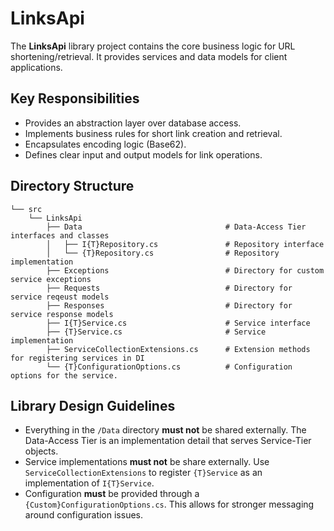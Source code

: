 # LinksApi

The **LinksApi** library project contains the core business logic for URL shortening/retrieval. It provides services and data models for client applications.

## Key Responsibilities

- Provides an abstraction layer over database access.
- Implements business rules for short link creation and retrieval.
- Encapsulates encoding logic (Base62).
- Defines clear input and output models for link operations.

## Directory Structure

```
└── src
    └── LinksApi
        ├── Data                                # Data-Access Tier interfaces and classes
        │   ├── I{T}Repository.cs               # Repository interface
        │   └── {T}Repository.cs                # Repository implementation
        ├── Exceptions                          # Directory for custom service exceptions
        ├── Requests                            # Directory for service reqeust models
        ├── Responses                           # Directory for service response models
        ├── I{T}Service.cs                      # Service interface
        ├── {T}Service.cs                       # Service implementation
        ├── ServiceCollectionExtensions.cs      # Extension methods for registering services in DI
        └── {T}ConfigurationOptions.cs          # Configuration options for the service.
```

## Library Design Guidelines

- Everything in the `/Data` directory **must not** be shared externally. The Data-Access Tier is an implementation detail that serves Service-Tier objects.
- Service implementations **must not** be share externally. Use `ServiceCollectionExtensions` to register `{T}Service` as an implementation of `I{T}Service`.
- Configuration **must** be provided through a `{Custom}ConfigurationOptions.cs`. This allows for stronger messaging around configuration issues.